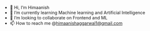 - 👋 Hi, I’m Himaanish
- 🌱 I’m currently learning Machine learning and Artificial Intelligence
- 💞️ I’m looking to collaborate on Frontend and ML
- 📫 How to reach me @himaanishaggarwal1@gmail.com

<!---
Himaanish1/Himaanish1 is a ✨ special ✨ repository because its `README.md` (this file) appears on your GitHub profile.
You can click the Preview link to take a look at your changes.
--->
